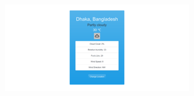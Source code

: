 ![ScreenShot](https://github.com/itsaiub/vanilajs-small-projects-and-design-patterns/blob/master/weather-js/screenshot/weather-js.png?raw=true)
